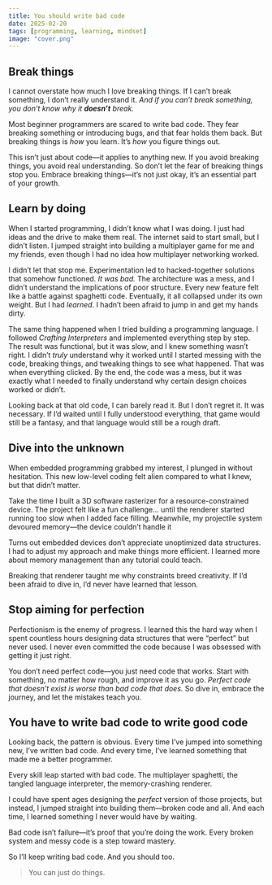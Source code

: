 ```yaml
---
title: You should write bad code
date: 2025-02-20
tags: [programming, learning, mindset]
image: "cover.png"
---
```


## Break things

I cannot overstate how much I love breaking things.
If I can’t break something, I don’t really understand it.
_And if you can’t break something, you don’t know why it **doesn’t** break._

Most beginner programmers are scared to write bad code.
They fear breaking something or introducing bugs, and that fear holds them back.
But breaking things is *how* you learn. It’s *how* you figure things out.

This isn’t just about code—it applies to anything new.
If you avoid breaking things, you avoid real understanding.
So don’t let the fear of breaking things stop you.
Embrace breaking things—it’s not just okay, it’s an essential part of your growth.


## Learn by doing

When I started programming, I didn’t know what I was doing.
I just had ideas and the drive to make them real.
The internet said to start small, but I didn’t listen.
I jumped straight into building a multiplayer game for me and my friends, even though I had no idea how multiplayer networking worked.

I didn’t let that stop me.
Experimentation led to hacked-together solutions that somehow functioned.
*It was bad.* The architecture was a mess, and I didn’t understand the implications of poor structure.
Every new feature felt like a battle against spaghetti code.
Eventually, it all collapsed under its own weight.
But I had *learned*. I hadn’t been afraid to jump in and get my hands dirty.

The same thing happened when I tried building a programming language.
I followed *Crafting Interpreters* and implemented everything step by step.
The result was functional, but it was slow, and I knew something wasn’t right.
I didn’t *truly* understand why it worked until I started messing with the code, breaking things, and tweaking things to see what happened.
That was when everything clicked.
By the end, the code was a mess, but it was exactly what I needed to finally understand why certain design choices worked or didn’t.

Looking back at that old code, I can barely read it.
But I don’t regret it. It was necessary.
If I’d waited until I fully understood everything, that game would still be a fantasy, and that language would still be a rough draft.


## Dive into the unknown

When embedded programming grabbed my interest, I plunged in without hesitation.
This new low-level coding felt alien compared to what I knew, but that didn’t matter.

Take the time I built a 3D software rasterizer for a resource-constrained device.
The project felt like a fun challenge... until the renderer started running too slow when I added face filling.
Meanwhile, my projectile system devoured memory—the device couldn’t handle it

Turns out embedded devices don’t appreciate unoptimized data structures.
I had to adjust my approach and make things more efficient.
I learned more about memory management than any tutorial could teach.

Breaking that renderer taught me why constraints breed creativity.
If I’d been afraid to dive in, I’d never have learned that lesson.


## Stop aiming for perfection

Perfectionism is the enemy of progress.
I learned this the hard way when I spent countless hours designing data structures that were “perfect” but never used.
I never even committed the code because I was obsessed with getting it just right.

You don’t need perfect code—you just need code that works.
Start with something, no matter how rough, and improve it as you go.
_Perfect code that doesn’t exist is worse than bad code that does._
So dive in, embrace the journey, and let the mistakes teach you.


## You have to write bad code to write good code

Looking back, the pattern is obvious.
Every time I’ve jumped into something new, I’ve written bad code.
And every time, I’ve learned something that made me a better programmer.

Every skill leap started with bad code.
The multiplayer spaghetti, the tangled language interpreter, the memory-crashing renderer.

I could have spent ages designing the *perfect* version of those projects, but instead, I jumped straight into building them—broken code and all.
And each time, I learned something I never would have by waiting.

Bad code isn’t failure—it’s proof that you’re doing the work.
Every broken system and messy code is a step toward mastery.

So I’ll keep writing bad code.
And you should too.

> You can just do things.
